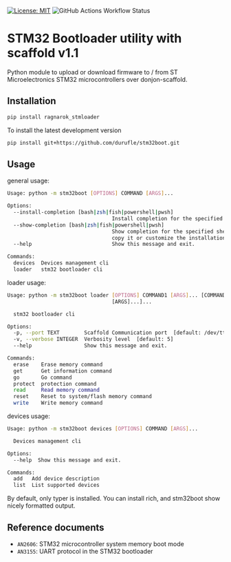 [![License: MIT](https://img.shields.io/badge/License-MIT-yellow.svg)](https://opensource.org/licenses/MIT)
![GitHub Actions Workflow Status](https://img.shields.io/github/actions/workflow/status/durufle/stm32boot/.github%2Fworkflows%2Fpylint.yml?label=pylint)

# STM32 Bootloader utility with scaffold v1.1

Python module to upload or download firmware to / from ST Microelectronics STM32 microcontrollers over donjon-scaffold.

## Installation

```bash
pip install ragnarok_stmloader
```
To install the latest development version

```bash
pip install git+https://github.com/durufle/stm32boot.git
```

## Usage

general usage:

```bash
Usage: python -m stm32boot [OPTIONS] COMMAND [ARGS]...

Options:
  --install-completion [bash|zsh|fish|powershell|pwsh]
                                  Install completion for the specified shell.
  --show-completion [bash|zsh|fish|powershell|pwsh]
                                  Show completion for the specified shell, to
                                  copy it or customize the installation.
  --help                          Show this message and exit.

Commands:
  devices  Devices management cli
  loader   stm32 bootloader cli
```

loader usage:

```bash
Usage: python -m stm32boot loader [OPTIONS] COMMAND1 [ARGS]... [COMMAND2
                                  [ARGS]...]...

  stm32 bootloader cli

Options:
  -p, --port TEXT        Scaffold Communication port  [default: /dev/ttyUSB0]
  -v, --verbose INTEGER  Verbosity level  [default: 5]
  --help                 Show this message and exit.

Commands:
  erase    Erase memory command
  get      Get information command
  go       Go command
  protect  protection command
  read     Read memory command
  reset    Reset to system/flash memory command
  write    Write memory command
```
devices usage:

```bash
Usage: python -m stm32boot devices [OPTIONS] COMMAND [ARGS]...

  Devices management cli

Options:
  --help  Show this message and exit.

Commands:
  add   Add device description
  list  List supported devices
```

By default, only typer is installed. You can install rich, and stm32boot show nicely formatted output.


## Reference documents
- `AN2606`: STM32 microcontroller system memory boot mode
- `AN3155`: UART protocol in the STM32 bootloader

